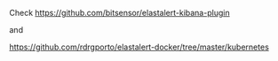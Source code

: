 Check https://github.com/bitsensor/elastalert-kibana-plugin

and 

https://github.com/rdrgporto/elastalert-docker/tree/master/kubernetes
